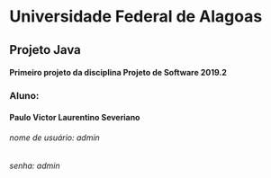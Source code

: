 # Universidade Federal de Alagoas
## Projeto Java
#### Primeiro projeto da disciplina Projeto de Software 2019.2
### Aluno:
#### Paulo Victor Laurentino Severiano
###### nome de usuário: admin
###### senha: admin
